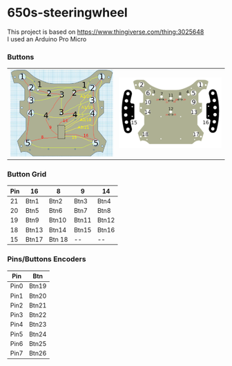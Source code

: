 # 650s-steeringwheel
This project is based on https://www.thingiverse.com/thing:3025648  
I used an Arduino Pro Micro

### Buttons
<table><tr><td><img src="/images/button_schema.jpg" width=500></td><td><img src="/images/buttons.png" width=500></td></tr></table>

### Button Grid
| Pin | 16 | 8 | 9 | 14 |
| --- | --- | --- | --- | --- |
| 21 | Btn1 | Btn2 | Btn3 | Btn4 |
| 20 | Btn5 | Btn6 | Btn7 | Btn8 |
| 19 | Btn9 | Btn10 | Btn11 | Btn12 |
| 18 | Btn13 | Btn14 | Btn15 | Btn16 |
| 15 | Btn17 | Btn 18 | -- | -- |

### Pins/Buttons Encoders

| Pin | Btn |
| --- | --- |
|Pin0 | Btn19|
|Pin1 | Btn20|
|Pin2 | Btn21|
|Pin3 | Btn22|
|Pin4 | Btn23|
|Pin5 | Btn24|
|Pin6 | Btn25|
|Pin7 | Btn26|
